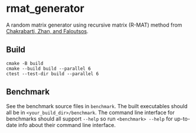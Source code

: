 # rmat_generator
A random matrix generator using recursive matrix (R-MAT) method from [Chakrabarti, Zhan, and Faloutsos](https://www.cs.cmu.edu/~christos/PUBLICATIONS/siam04.pdf).


## Build

```shell
cmake -B build
cmake --build build --parallel 6
ctest --test-dir build --parallel 6
```

## Benchmark

See the benchmark source files in `benchmark`. The built executables should all be in `<your_build_dir>/benchmark`. The command line interface for benchmarks should all support `--help` so run `<benchmark> --help` for up-to-date info about their command line interface. 